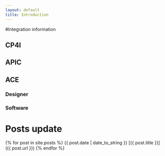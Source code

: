 ```yaml
---
layout: default
title: Introduction
---
```


#Integration information

## CP4I
## APIC
## ACE
### Designer
### Software

# Posts update

{% for post in site.posts %}
{{ post.date | date_to_string }} [{{ post.title }}]({{ post.url }}) 
{% endfor %}
